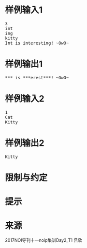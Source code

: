 

# 样例输入1


<pre>3
int
ing
kitty
Int is interesting! ~OwO~
</pre>

# 样例输出1


<pre>*** is ***erest***! ~OwO~
</pre>

# 样例输入2


<pre>1
Cat
Kitty
</pre>

# 样例输出2


<pre>Kitty
</pre>

# 限制与约定



# 提示



# 来源


<p>
2017NOI导刊十一noip集训Day2_T1 吕欣
</p>
